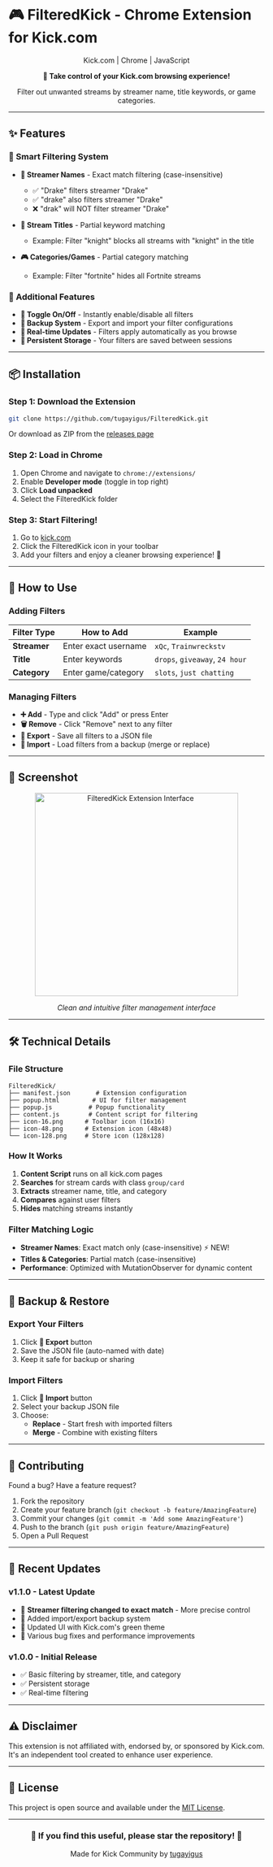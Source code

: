 # 🎮 FilteredKick - Chrome Extension for Kick.com

<div align="center">
  
  Kick.com | Chrome | JavaScript
  
  **🚀 Take control of your Kick.com browsing experience!**
  
  Filter out unwanted streams by streamer name, title keywords, or game categories.
  
</div>

---

## ✨ Features

### 🎯 Smart Filtering System
- **👤 Streamer Names** - Exact match filtering (case-insensitive)
  - ✅ "Drake" filters streamer "Drake"
  - ✅ "drake" also filters streamer "Drake" 
  - ❌ "drak" will NOT filter streamer "Drake"
  
- **📝 Stream Titles** - Partial keyword matching
  - Example: Filter "knight" blocks all streams with "knight" in the title
  
- **🎮 Categories/Games** - Partial category matching
  - Example: Filter "fortnite" hides all Fortnite streams

### 🔧 Additional Features
- **💚 Toggle On/Off** - Instantly enable/disable all filters
- **💾 Backup System** - Export and import your filter configurations
- **🔄 Real-time Updates** - Filters apply automatically as you browse
- **💪 Persistent Storage** - Your filters are saved between sessions

---

## 📦 Installation

### Step 1: Download the Extension
```bash
git clone https://github.com/tugayigus/FilteredKick.git
```
Or download as ZIP from the [releases page](https://github.com/tugayigus/FilteredKick/releases)

### Step 2: Load in Chrome
1. Open Chrome and navigate to `chrome://extensions/`
2. Enable **Developer mode** (toggle in top right)
3. Click **Load unpacked**
4. Select the FilteredKick folder

### Step 3: Start Filtering! 
1. Go to [kick.com](https://kick.com)
2. Click the FilteredKick icon in your toolbar
3. Add your filters and enjoy a cleaner browsing experience! 🎉

---

## 🎯 How to Use

### Adding Filters
| Filter Type | How to Add | Example |
|------------|------------|---------|
| **Streamer** | Enter exact username | `xQc`, `Trainwreckstv` |
| **Title** | Enter keywords | `drops`, `giveaway`, `24 hour` |
| **Category** | Enter game/category | `slots`, `just chatting` |

### Managing Filters
- **➕ Add** - Type and click "Add" or press Enter
- **🗑️ Remove** - Click "Remove" next to any filter
- **💾 Export** - Save all filters to a JSON file
- **📂 Import** - Load filters from a backup (merge or replace)

---

## 📸 Screenshot

<div align="center">
  <img src="extension.png" alt="FilteredKick Extension Interface" width="400">
  
  *Clean and intuitive filter management interface*
</div>

---

## 🛠️ Technical Details

### File Structure
```
FilteredKick/
├── manifest.json       # Extension configuration
├── popup.html         # UI for filter management
├── popup.js          # Popup functionality
├── content.js        # Content script for filtering
├── icon-16.png      # Toolbar icon (16x16)
├── icon-48.png      # Extension icon (48x48)
└── icon-128.png     # Store icon (128x128)
```

### How It Works
1. **Content Script** runs on all kick.com pages
2. **Searches** for stream cards with class `group/card`
3. **Extracts** streamer name, title, and category
4. **Compares** against user filters
5. **Hides** matching streams instantly

### Filter Matching Logic
- **Streamer Names**: Exact match only (case-insensitive) ⚡ NEW!
- **Titles & Categories**: Partial match (case-insensitive)
- **Performance**: Optimized with MutationObserver for dynamic content

---

## 💾 Backup & Restore

### Export Your Filters
1. Click **💾 Export** button
2. Save the JSON file (auto-named with date)
3. Keep it safe for backup or sharing

### Import Filters
1. Click **📂 Import** button
2. Select your backup JSON file
3. Choose:
   - **Replace** - Start fresh with imported filters
   - **Merge** - Combine with existing filters

---

## 🤝 Contributing

Found a bug? Have a feature request? 

1. Fork the repository
2. Create your feature branch (`git checkout -b feature/AmazingFeature`)
3. Commit your changes (`git commit -m 'Add some AmazingFeature'`)
4. Push to the branch (`git push origin feature/AmazingFeature`)
5. Open a Pull Request

---

## 📝 Recent Updates

### v1.1.0 - Latest Update
- 🎯 **Streamer filtering changed to exact match** - More precise control
- 💾 Added import/export backup system
- 🎨 Updated UI with Kick.com's green theme
- 🐛 Various bug fixes and performance improvements

### v1.0.0 - Initial Release
- ✅ Basic filtering by streamer, title, and category
- ✅ Persistent storage
- ✅ Real-time filtering

---

## ⚠️ Disclaimer

This extension is not affiliated with, endorsed by, or sponsored by Kick.com. It's an independent tool created to enhance user experience.

---

## 📄 License

This project is open source and available under the [MIT License](LICENSE).

---

<div align="center">
  
  ### 🌟 If you find this useful, please star the repository! 🌟
  
  Made for Kick Community by [tugayigus](https://github.com/tugayigus)
  
</div>